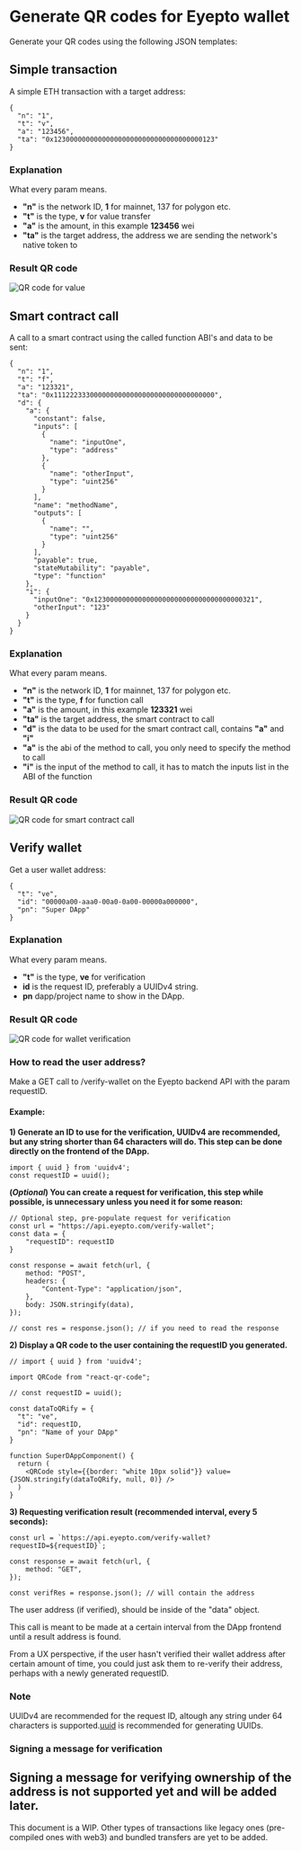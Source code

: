 # Generate QR codes for Eyepto wallet

Generate your QR codes using the following JSON templates:

## Simple transaction

A simple ETH transaction with a target address:

```
{
  "n": "1",
  "t": "v",
  "a": "123456",
  "ta": "0x1230000000000000000000000000000000000123"
}
```

### Explanation

What every param means.

* **"n"** is the network ID, **1** for mainnet, 137 for polygon etc.
* **"t"** is the type, **v** for value transfer
* **"a"** is the amount, in this example **123456** wei
* **"ta"** is the target address, the address we are sending the network's native token to

### Result QR code

![QR code for value](./assets/qrcode-value-transfer.png)

## Smart contract call

A call to a smart contract using the called function ABI's and data to be sent:

```
{
  "n": "1",
  "t": "f",
  "a": "123321",
  "ta": "0x1112223330000000000000000000000000000000",
  "d": {
    "a": {
      "constant": false,
      "inputs": [
        {
          "name": "inputOne",
          "type": "address"
        },
        {
          "name": "otherInput",
          "type": "uint256"
        }
      ],
      "name": "methodName",
      "outputs": [
        {
          "name": "",
          "type": "uint256"
        }
      ],
      "payable": true,
      "stateMutability": "payable",
      "type": "function"
    },
    "i": {
      "inputOne": "0x1230000000000000000000000000000000000321",
      "otherInput": "123"
    }
  }
}
```

### Explanation

What every param means.

* **"n"** is the network ID, **1** for mainnet, 137 for polygon etc.
* **"t"** is the type, **f** for function call
* **"a"** is the amount, in this example **123321** wei
* **"ta"** is the target address, the smart contract to call
* **"d"** is the data to be used for the smart contract call, contains **"a"** and **"i"**
* **"a"** is the abi of the method to call, you only need to specify the method to call
* **"i"** is the input of the method to call, it has to match the inputs list in the ABI of the function

### Result QR code

![QR code for smart contract call](./assets/qrcode-function-call.png)

## Verify wallet

Get a user wallet address:

```
{
  "t": "ve",
  "id": "00000a00-aaa0-00a0-0a00-00000a000000",
  "pn": "Super DApp"
}
```

### Explanation

What every param means.
* **"t"** is the type, **ve** for verification
* **id** is the request ID, preferably a UUIDv4 string.
* **pn** dapp/project name to show in the DApp.

### Result QR code

![QR code for wallet verification](./assets/qr-code-basic-verification.png)

### How to read the user address?
Make a GET call to /verify-wallet on the Eyepto backend API with the param requestID.

#### Example:

**1) Generate an ID to use for the verification, UUIDv4 are recommended, but any string shorter than 64 characters will do. This step can be done directly on the frontend of the DApp.**

```
import { uuid } from 'uuidv4';
const requestID = uuid();
```

**(*Optional*) You can create a request for verification, this step while possible, is unnecessary unless you need it for some reason:**

```
// Optional step, pre-populate request for verification
const url = "https://api.eyepto.com/verify-wallet";
const data = {
	"requestID": requestID
}

const response = await fetch(url, {
    method: "POST",
    headers: {
        "Content-Type": "application/json",
    },
    body: JSON.stringify(data),
});

// const res = response.json(); // if you need to read the response
```

**2) Display a QR code to the user containing the requestID you generated.**

```
// import { uuid } from 'uuidv4';

import QRCode from "react-qr-code";

// const requestID = uuid();

const dataToQRify = {
  "t": "ve",
  "id": requestID,
  "pn": "Name of your DApp"
}

function SuperDAppComponent() {
  return (
    <QRCode style={{border: "white 10px solid"}} value={JSON.stringify(dataToQRify, null, 0)} />
  )
}
```

**3) Requesting verification result (recommended interval, every 5 seconds):**

```
const url = `https://api.eyepto.com/verify-wallet?requestID=${requestID}`;

const response = await fetch(url, {
    method: "GET",
});

const verifRes = response.json(); // will contain the address
```

The user address (if verified), should be inside of the "data" object. 

This call is meant to be made at a certain interval from the DApp frontend until a result address is found.

From a UX perspective, if the user hasn't verified their wallet address after certain amount of time, you could just ask them to re-verify their address, perhaps with a newly generated requestID.


### Note

UUIDv4 are recommended for the request ID, altough any string under 64 characters is supported.[uuid](https://www.npmjs.com/package/uuid) is recommended for generating UUIDs.


### Signing a message for verification

Signing a message for verifying ownership of the address is not supported yet and will be added later.
---

This document is a WIP. Other types of transactions like legacy ones (pre-compiled ones with web3) and bundled transfers are yet to be added.
